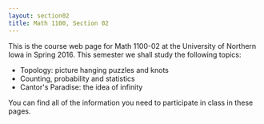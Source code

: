 ```yaml
---
layout: section02
title: Math 1100, Section 02
---
```


This is the course web page for Math 1100-02 at the
University of Northern Iowa in Spring 2016. This semester
we shall study the following topics:

  * Topology: picture hanging puzzles and knots
  * Counting, probability and statistics
  * Cantor's Paradise: the idea of infinity

You can find all of the information you need to participate
in class in these pages.
